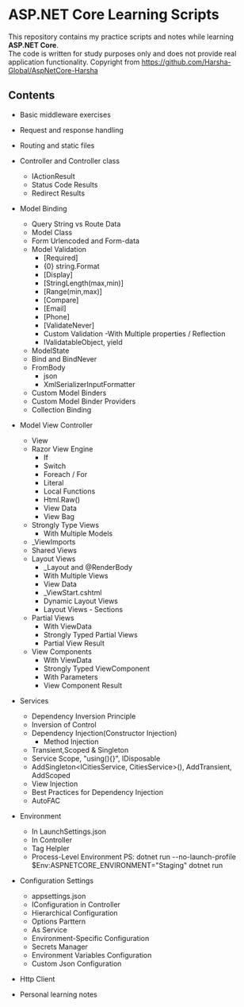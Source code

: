 # ASP.NET Core Learning Scripts

This repository contains my practice scripts and notes while learning **ASP.NET Core**.  
The code is written for study purposes only and does not provide real application functionality.
Copyright from https://github.com/Harsha-Global/AspNetCore-Harsha

## Contents
- Basic middleware exercises  

- Request and response handling 

- Routing  and static files

- Controller and Controller class
  - IActionResult
  - Status Code Results
  - Redirect Results

- Model Binding
  - Query String vs Route Data
  - Model Class
  - Form Urlencoded and Form-data
  - Model Validation 
	- [Required]
	- {0} string.Format
	- [Display]
	- [StringLength(max,min)]
	- [Range(min,max)]
	- [Compare]
	- [Email]
	- [Phone]
	- [ValidateNever]
	- Custom Validation
	  -With Multiple properties / Reflection
	- IValidatableObject, yield
  - ModelState
  - Bind and BindNever
  - FromBody
	- json
	- XmlSerializerInputFormatter
  - Custom Model Binders
  - Custom Model Binder Providers 
  - Collection Binding

- Model View Controller
  - View
  - Razor View Engine
	- If
	- Switch
	- Foreach / For
	- Literal
	- Local Functions
	- Html.Raw()
	- View Data
	- View Bag
  - Strongly Type Views
	- With Multiple Models
  - _ViewImports
  - Shared Views
  - Layout Views
	- _Layout and @RenderBody
	- With Multiple Views
	- View Data
	- _ViewStart.cshtml
	- Dynamic Layout Views
	- Layout Views - Sections
  - Partial Views
    - With ViewData
	- Strongly Typed Partial Views
	- Partial View Result
  - View Components
	- With ViewData
	- Strongly Typed ViewComponent
	- With Parameters
	- View Component Result

- Services
  - Dependency Inversion Principle
  - Inversion of Control
  - Dependency Injection(Constructor Injection)
    - Method Injection
  - Transient,Scoped & Singleton
  - Service Scope, "using(){}", IDisposable
  - AddSingleton<ICitiesService, CitiesService>(), AddTransient, AddScoped
  - View Injection
  - Best Practices for Dependency Injection
  - AutoFAC

- Environment
  -	In LaunchSettings.json
  - In Controller
  - <environment>  Tag Helpler
  - Process-Level Environment
	PS: dotnet run --no-launch-profile
	    $Env:ASPNETCORE_ENVIRONMENT="Staging"
	    dotnet run

- Configuration Settings
  - appsettings.json
  - IConfiguration in Controller
  - Hierarchical Configuration
  - Options Parttern
  - As Service
  - Environment-Specific Configuration
  - Secrets Manager
  - Environment Variables Configuration
  - Custom Json Configuration

- Http Client
  
- Personal learning notes  
